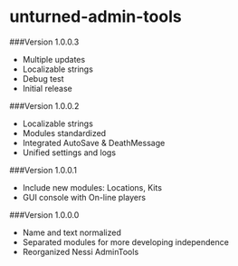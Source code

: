 unturned-admin-tools
====================

###Version 1.0.0.3

* Multiple updates
* Localizable strings
* Debug test
* Initial release

###Version 1.0.0.2

* Localizable strings
* Modules standardized
* Integrated AutoSave & DeathMessage
* Unified settings and logs

###Version 1.0.0.1

* Include new modules: Locations, Kits
* GUI console with On-line players

###Version 1.0.0.0

* Name and text normalized
* Separated modules for more developing independence
* Reorganized Nessi AdminTools